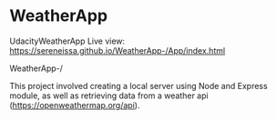 # WeatherApp

UdacityWeatherApp Live view: https://sereneissa.github.io/WeatherApp-/App/index.html

WeatherApp-/

This project involved creating a local server using Node and Express module, as well as retrieving data from a weather api (https://openweathermap.org/api).

